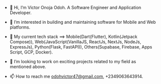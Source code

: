 - 👋 Hi, I’m Victor Onoja Odoh. A Software Engineer and Application Developer.
  
- 👀 I’m interested in building and maintaining software for Mobile and Web platforms.
  
- 🌱 My current tech stack ==> Mobile(Dart(Flutter), Kotlin(Jetpack Compose)), Web(JavaScript(VanillaJS, ReactJs, NextJs, NodeJs, ExpressJs), Python(Flask, FastAPI)), Others(Supabase, Firebase, Apps Script, GCP, Docker).
  
- 💞️ I’m looking to work on exciting projects related to my field as mentioned above.
  
- 📫 How to reach me odohvictor47@gmail.com, +2349063643914.

<!---
victor-onoja/victor-onoja is a ✨ special ✨ repository because its `README.md` (this file) appears on your GitHub profile.
You can click the Preview link to take a look at your changes.
--->
